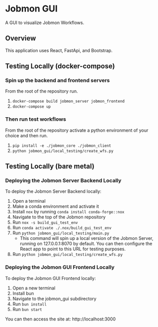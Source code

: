 # Jobmon GUI

A GUI to visualize Jobmon Workflows.

## Overview

This application uses React, FastApi, and Bootstrap.

## Testing Locally (docker-compose)

### Spin up the backend and frontend servers

From the root of the repository run.

1. `docker-compose build jobmon_server jobmon_frontend`
2. `docker-compose up`

### Then run test workflows

From the root of the repository activate a python environment of your choice and then run.

1. `pip install -e ./jobmon_core ./jobmon_client`
2. `python jobmon_gui/local_testing/create_wfs.py`

## Testing Locally (bare metal)

### Deploying the Jobmon Server Backend Locally

To deploy the Jobmon Server Backend locally:

1. Open a terminal
2. Make a conda environment and activate it
3. Install `nox` by running `conda install conda-forge::nox`
4. Navigate to the top of the Jobmon repository
5. Run `nox -s build_gui_test_env`
6. Run `conda activate ./.nox/build_gui_test_env`
7. Run `python jobmon_gui/local_testing/main.py`
    - This command will spin up a local version of the Jobmon Server, running on 127.0.0.1:8070 by default. You can then configure the React app to point to this URL for testing purposes.
8. Run `python jobmon_gui/local_testing/create_wfs.py`

### Deploying the Jobmon GUI Frontend Locally

To deploy the Jobmon GUI Frontend locally:

1. Open a new terminal
2. Install bun
3. Navigate to the jobmon_gui subdirectory
4. Run `bun install`
5. Run `bun start`

You can then access the site at: http://localhost:3000
